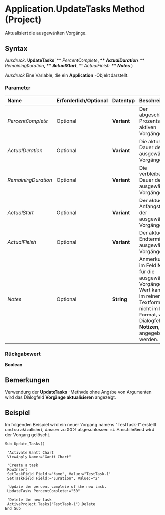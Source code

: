 
# Application.UpdateTasks Method (Project)

Aktualisiert die ausgewählten Vorgänge.


## Syntax

 _Ausdruck_. **UpdateTasks**( ** _PercentComplete_**, ** _ActualDuration_**, ** _RemainingDuration_**, ** _ActualStart_**, ** _ActualFinish_**, ** _Notes_** )

 _Ausdruck_ Eine Variable, die ein **Application** -Objekt darstellt.


### Parameter



|**Name**|**Erforderlich/Optional**|**Datentyp**|**Beschreibung**|
|:-----|:-----|:-----|:-----|
| _PercentComplete_|Optional|**Variant**|Der abgeschlossene Prozentsatz der aktiven Vorgänge.|
| _ActualDuration_|Optional|**Variant**|Die aktuelle Dauer der ausgewählten Vorgänge.|
| _RemainingDuration_|Optional|**Variant**|Die verbleibende Dauer der ausgewählten Vorgänge.|
| _ActualStart_|Optional|**Variant**|Der aktuelle Anfangstermin der ausgewählten Vorgänge.|
| _ActualFinish_|Optional|**Variant**|Der aktuelle Endtermin der ausgewählten Vorgänge.|
| _Notes_|Optional|**String**|Anmerkungen im Feld  **Notizen** für die ausgewählten Vorgänge. Der Wert kann nur im reinen Textformat und nicht im RTF-Format, wie im Dialogfeld **Notizen**, angegeben werden.|

### Rückgabewert

 **Boolean**


## Bemerkungen

Verwendung der  **UpdateTasks** -Methode ohne Angabe von Argumenten wird das Dialogfeld **Vorgänge aktualisieren** angezeigt.


## Beispiel

Im folgenden Beispiel wird ein neuer Vorgang namens "TestTask-1" erstellt und so aktualisiert, dass er zu 50% abgeschlossen ist. Anschließend wird der Vorgang gelöscht.


```
Sub Update_Tasks() 
 
 'Activate Gantt Chart 
 ViewApply Name:="Gantt Chart" 
 
 'Create a task 
 RowInsert 
 SetTaskField Field:="Name", Value:="TestTask-1" 
 SetTaskField Field:="Duration", Value:="2" 
 
 'Update the percent complete of the new task. 
 UpdateTasks PercentComplete:="50" 
 
 'Delete the new task 
 ActiveProject.Tasks("TestTask-1").Delete 
End Sub
```

